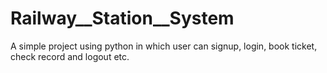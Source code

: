 # Railway__Station__System
A simple project using python in which user can signup, login, book ticket, check record and logout etc.
